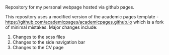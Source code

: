 Repository for my personal webpage hosted via github pages. 

This repository uses a modified version of the academic pages template - https://github.com/academicpages/academicpages.github.io which is a fork of minimal mistakes. Major changes include: 

1) Changes to the scss files
2) Changes to the side navigation bar
3) Changes to the CV page
